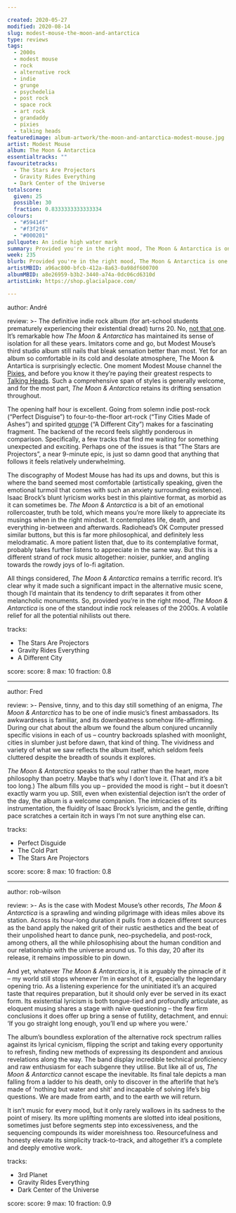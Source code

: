 ```yaml
---

created: 2020-05-27
modified: 2020-08-14
slug: modest-mouse-the-moon-and-antarctica
type: reviews
tags:
  - 2000s
  - modest mouse
  - rock
  - alternative rock
  - indie
  - grunge
  - psychedelia
  - post rock
  - space rock
  - art rock
  - grandaddy
  - pixies
  - talking heads
featuredimage: album-artwork/the-moon-and-antarctica-modest-mouse.jpg
artist: Modest Mouse
album: The Moon & Antarctica
essentialtracks: ""
favouritetracks:
  - The Stars Are Projectors
  - Gravity Rides Everything
  - Dark Center of the Universe
totalscore:
  given: 25
  possible: 30
  fraction: 0.8333333333333334
colours:
  - "#59414f"
  - "#f3f2f6"
  - "#000201"
pullquote: An indie high water mark
summary: Provided you're in the right mood, The Moon & Antarctica is one of the standout indie rock releases of the 2000s. A volatile relief for all the potential nihilists out there.
week: 235
blurb: Provided you're in the right mood, The Moon & Antarctica is one of the standout indie rock releases of the 2000s.
artistMBID: a96ac800-bfcb-412a-8a63-0a98df600700
albumMBID: a8e26959-b3b2-3440-a74a-0dc06cd6310d
artistLink: https://shop.glacialpace.com/ 

---
```


author: André

review: >-
  The definitive indie rock album (for art-school students prematurely experiencing their existential dread) turns 20. No, [not that one](/reviews/grandaddy-the-sophtware-slump/). It’s remarkable how *The Moon & Antarctica* has maintained its sense of isolation for all these years. Imitators come and go, but Modest Mouse’s third studio album still nails that bleak sensation better than most. Yet for an album so comfortable in its cold and desolate atmosphere, The Moon & Antartica is surprisingly eclectic. One moment Modest Mouse channel the [Pixies](/reviews/pixies-doolittle/), and before you know it they’re paying their greatest respects to [Talking Heads](/reviews/talking-heads-remain-in-light/). Such a comprehensive span of styles is generally welcome, and for the most part, *The Moon & Antarctica* retains its drifting sensation throughout.

  The opening half hour is excellent. Going from solemn indie post-rock (“Perfect Disguise”) to four-to-the-floor art-rock (“Tiny Cities Made of Ashes”) and spirited [grunge](/reviews/nirvana-in-utero/) (“A Different City”) makes for a fascinating fragment. The backend of the record feels slightly ponderous in comparison. Specifically, a few tracks that find me waiting for something unexpected and exciting. Perhaps one of the issues is that “The Stars are Projectors”, a near 9-minute epic, is just so damn good that anything that follows it feels relatively underwhelming.

  The discography of Modest Mouse has had its ups and downs, but this is where the band seemed most comfortable (artistically speaking, given the emotional turmoil that comes with such an anxiety surrounding existence). Isaac Brock’s blunt lyricism works best in this plaintive format, as morbid as it can sometimes be. *The Moon & Antarctica* is a bit of an emotional rollercoaster, truth be told, which means you’re more likely to appreciate its musings when in the right mindset. It contemplates life, death, and everything in-between and afterwards. Radiohead’s OK Computer pressed similar buttons, but this is far more philosophical, and definitely less melodramatic. A more patient listen that, due to its contemplative format, probably takes further listens to appreciate in the same way. But this is a different strand of rock music altogether: noisier, punkier, and angling towards the rowdy joys of lo-fi agitation.

  All things considered, *The Moon & Antarctica* remains a terrific record. It’s clear why it made such a significant impact in the alternative music scene, though I’d maintain that its tendency to drift separates it from other melancholic monuments. So, provided you’re in the right mood, *The Moon & Antarctica* is one of the standout indie rock releases of the 2000s. A volatile relief for all the potential nihilists out there.

tracks:
  - The Stars Are Projectors
  - Gravity Rides Everything
  - A Different City

score:
  score: 8
  max: 10
  fraction: 0.8

---

author: Fred

review: >-
  Pensive, tinny, and to this day still something of an enigma, *The Moon & Antarctica* has to be one of indie music’s finest ambassadors. Its awkwardness is familiar, and its downbeatness somehow life-affirming. During our chat about the album we found the album conjured uncannily specific visions in each of us – country backroads splashed with moonlight, cities in slumber just before dawn, that kind of thing. The vividness and variety of what we saw reflects the album itself, which seldom feels cluttered despite the breadth of sounds it explores.

  *The Moon & Antarctica* speaks to the soul rather than the heart, more philosophy than poetry. Maybe that’s why I don’t love it. (That and it’s a bit too long.) The album fills you up – provided the mood is right – but it doesn’t exactly warm you up. Still, even when existential dejection isn’t the order of the day, the album is a welcome companion. The intricacies of its instrumentation, the fluidity of Isaac Brock’s lyricism, and the gentle, drifting pace scratches a certain itch in ways I’m not sure anything else can.

tracks:
  - Perfect Disguide
  - The Cold Part
  - The Stars Are Projectors

score:
  score: 8
  max: 10
  fraction: 0.8

---

author: rob-wilson

review: >-
  As is the case with Modest Mouse’s other records, *The Moon & Antarctica* is a sprawling and winding pilgrimage with ideas miles above its station. Across its hour-long duration it pulls from a dozen different sources as the band apply the naked grit of their rustic aesthetics and the beat of their unpolished heart to dance punk, neo-psychedelia, and post-rock, among others, all the while philosophising about the human condition and our relationship with the universe around us. To this day, 20 after its release, it remains impossible to pin down.

  And yet, whatever *The Moon & Antarctica* is, it is arguably the pinnacle of it – my world still stops whenever I’m in earshot of it, especially the legendary opening trio. As a listening experience for the uninitiated it’s an acquired taste that requires preparation, but it should only ever be served in its exact form. Its existential lyricism is both tongue-tied and profoundly articulate, as eloquent musing shares a stage with naïve questioning – the few firm conclusions it does offer up bring a sense of futility, detachment, and ennui: ‘If you go straight long enough, you’ll end up where you were.’

  The album’s boundless exploration of the alternative rock spectrum rallies against its lyrical cynicism, flipping the script and taking every opportunity to refresh, finding new methods of expressing its despondent and anxious revelations along the way. The band display incredible technical proficiency and raw enthusiasm for each subgenre they utilise. But like all of us, *The Moon & Antarctica* cannot escape the inevitable. Its final tale depicts a man falling from a ladder to his death, only to discover in the afterlife that he’s made of ‘nothing but water and shit’ and incapable of solving life’s big questions. We are made from earth, and to the earth we will return.

  It isn’t music for every mood, but it only rarely wallows in its sadness to the point of misery. Its more uplifting moments are slotted into ideal positions, sometimes just before segments step into excessiveness, and the sequencing compounds its wider moreishness too. Resourcefulness and honesty elevate its simplicity track-to-track, and altogether it’s a complete and deeply emotive work.

tracks:
  - 3rd Planet
  - Gravity Rides Everything
  - Dark Center of the Universe

score:
  score: 9
  max: 10
  fraction: 0.9
